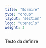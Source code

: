 ```yaml
---
title: "Dormire"
type: "group"
layout: "section"
logo: "utensils"
weight: 3
---
```


Testo da definire
